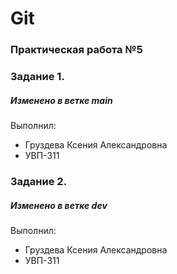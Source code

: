 # Git
### Практическая работа №5
### Задание 1.
##### Изменено в ветке main
Выполнил:
* Груздева Ксения Александровна
* УВП-311
### Задание 2.
##### Изменено в ветке dev
Выполнил:
* Груздева Ксения Александровна
* УВП-311